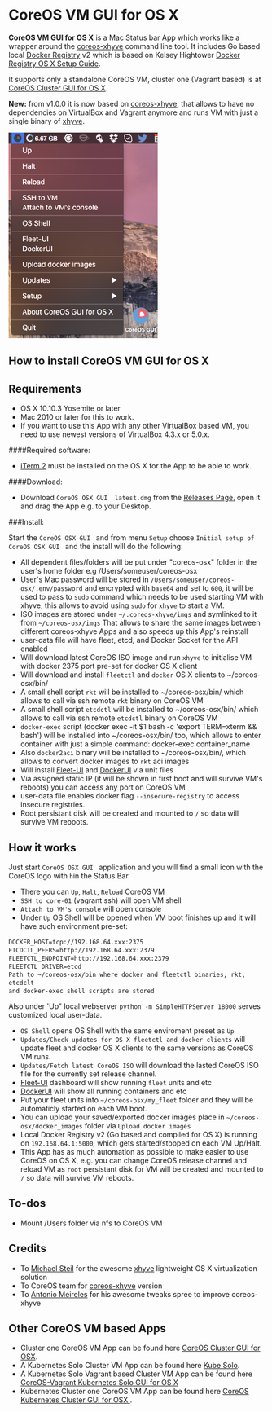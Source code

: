 CoreOS VM GUI for OS X
========================

**CoreOS VM GUI for OS X** is a Mac Status bar App which works like a wrapper around the [coreos-xhyve](https://github.com/coreos/coreos-xhyve) command line tool. It includes Go based local [Docker Registry](https://github.com/docker/distribution) v2 which is based on Kelsey Hightower [Docker Registry OS X Setup Guide](https://github.com/kelseyhightower/docker-registry-osx-setup-guide).

It supports only a standalone CoreOS VM, cluster one (Vagrant based) is at [CoreOS Cluster GUI for OS X](https://github.com/rimusz/coreos-osx-gui-cluster).

**New:** from v1.0.0 it is now based on [coreos-xhyve](https://github.com/coreos/coreos-xhyve), that allows to have no dependencies on VirtualBox and Vagrant anymore and runs VM with just a single binary of [xhyve](https://github.com/mist64/xhyve).

![CoreOS-OSX-GUI](coreos-osx-gui.png "CoreOS-OSX-GUI")


How to install CoreOS VM GUI for OS X
----------

**Requirements**
 -----------
  - OS X 10.10.3 Yosemite or later 
  - Mac 2010 or later for this to work.
  - If you want to use this App with any other VirtualBox based VM, you need to use newest versions of VirtualBox 4.3.x or 5.0.x.

####Required software:
* [iTerm 2](http://www.iterm2.com/#/section/downloads) must be installed on the OS X for the App to be able to work.

####Download:
* Download `CoreOS OSX GUI  latest.dmg` from the [Releases Page](https://github.com/rimusz/coreos-osx-gui/releases), open it and drag the App e.g. to your Desktop.

###Install:

Start the `CoreOS OSX GUI ` and from menu `Setup` choose `Initial setup of CoreOS OSX GUI ` 
and the install will do the following:


- All dependent files/folders will be put under "coreos-osx" folder in the user's home folder e.g /Users/someuser/coreos-osx
- User's Mac password will be stored in `/Users/someuser/coreos-osx/.env/password` and encrypted with `base64` and set to `600`, it will be used to pass to `sudo` command which needs to be used starting VM with xhyve, this allows to avoid using `sudo` for `xhyve` to start a VM. 
- ISO images are stored under `~/.coreos-xhyve/imgs` and symlinked to it from `~/coreos-osx/imgs`
That allows to share the same images between different coreos-xhyve Apps and also speeds up this App's reinstall
- user-data file will have fleet, etcd, and Docker Socket for the API enabled
- Will download latest CoreOS ISO image and run `xhyve` to initialise VM with docker 2375 port pre-set for docker OS X client
- Will download and install `fleetctl` and `docker` OS X clients to ~/coreos-osx/bin/
- A small shell script `rkt` will be installed to ~/coreos-osx/bin/ which allows to call via ssh remote `rkt` binary on CoreOS VM
- A small shell script `etcdctl` will be installed to ~/coreos-osx/bin/ which allows to call via ssh remote `etcdctl` binary on CoreOS VM
- `docker-exec` script (docker exec -it $1 bash -c 'export TERM=xterm && bash') will be installed 
 into ~/coreos-osx/bin/ too, which allows to enter container with just a simple command:
 docker-exec container_name 
- Also `docker2aci` binary will be installed to ~/coreos-osx/bin/, which allows to convert docker images to `rkt` aci images
- Will install [Fleet-UI](http://fleetui.com) and [DockerUI](https://github.com/crosbymichael/dockerui) via unit files
- Via assigned static IP (it will be shown in first boot and will survive VM's reboots) you can access any port on CoreOS VM
- user-data file enables docker flag `--insecure-registry` to access insecure registries.
- Root persistant disk will be created and mounted to `/` so data will survive VM reboots. 


How it works
------------

Just start `CoreOS OSX GUI ` application and you will find a small icon with the CoreOS logo with `h`in the Status Bar.

* There you can `Up`, `Halt`, `Reload` CoreOS VM
* `SSH to core-01` (vagrant ssh) will open VM shell
* `Attach to VM's console` will open console
* Under `Up` OS Shell will be opened when VM boot finishes up and it will have such environment pre-set:

````
DOCKER_HOST=tcp://192.168.64.xxx:2375
ETCDCTL_PEERS=http://192.168.64.xxx:2379
FLEETCTL_ENDPOINT=http://192.168.64.xxx:2379
FLEETCTL_DRIVER=etcd
Path to ~/coreos-osx/bin where docker and fleetctl binaries, rkt, etcdclt 
and docker-exec shell scripts are stored
```` 
Also under 'Up" local webserver `python -m SimpleHTTPServer 18000` serves customized local user-data.

* `OS Shell` opens OS Shell with the same enviroment preset as `Up`
* `Updates/Check updates for OS X fleetctl and docker clients` will update fleet and docker OS X clients to the same versions as CoreOS VM runs.
* `Updates/Fetch latest CoreOS ISO` will download the lasted CoreOS ISO file for the currently set release channel. 
* [Fleet-UI](http://fleetui.com) dashboard will show running `fleet` units and etc
* [DockerUI](https://github.com/crosbymichael/dockerui) will show all running containers and etc
* Put your fleet units into `~/coreos-osx/my_fleet` folder and they will be automaticly started on each VM boot.
* You can upload your saved/exported docker images place in `~/coreos-osx/docker_images` folder via `Upload docker images`
* Local Docker Registry v2 (Go based and compiled for  OS X) is running on `192.168.64.1:5000`, which gets started/stopped on each VM Up/Halt.
* This App has as much automation as possible to make easier to use CoreOS on OS X, e.g. you can change CoreOS release channel and reload VM as `root` persistant disk for VM will be created and mounted to `/` so data will survive VM reboots.

To-dos
-----------
* Mount /Users folder via nfs to CoreOS VM

Credits
-----------
* To [Michael Steil](https://github.com/mist64) for the awesome [xhyve](https://github.com/mist64/xhyve) lightweight OS X virtualization solution
* To CoreOS team for [coreos-xhyve](https://github.com/coreos/coreos-xhyve) version
* To [Antonio Meireles](https://github.com/AntonioMeireles) for his awesome tweaks spree to improve coreos-xhyve

Other CoreOS VM based Apps
-----------
* Cluster one CoreOS VM App can be found here [CoreOS Cluster GUI for OSX](https://github.com/rimusz/coreos-osx-gui-cluster).
* A Kubernetes Solo Cluster VM App can be found here [Kube Solo](https://github.com/rimusz/kube-solo-osx).
* A Kubernetes Solo Vagrant based Cluster VM App can be found here [CoreOS-Vagrant Kubernetes Solo GUI for OS X](https://github.com/rimusz/coreos-osx-gui-kubernetes-solo)
* Kubernetes Cluster one CoreOS VM App can be found here [CoreOS Kubernetes Cluster GUI for OSX ](https://github.com/rimusz/coreos-osx-gui-kubernetes-cluster).
